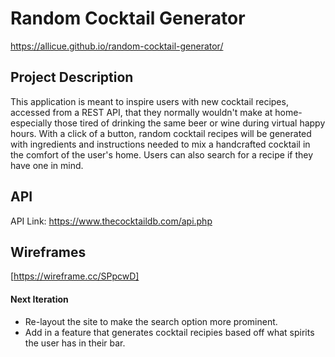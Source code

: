 # Random Cocktail Generator

https://allicue.github.io/random-cocktail-generator/

## Project Description

This application is meant to inspire users with new cocktail recipes, accessed from a REST API, that they normally wouldn't make at home- especially those tired of drinking the same beer or wine during virtual happy hours. With a click of a button, random cocktail recipes will be generated with ingredients and instructions needed to mix a handcrafted cocktail in the comfort of the user's home. Users can also search for a recipe if they have one in mind.

## API

API Link: https://www.thecocktaildb.com/api.php

## Wireframes

[https://wireframe.cc/SPpcwD]

#### Next Iteration  

- Re-layout the site to make the search option more prominent.
- Add in a feature that generates cocktail recipies based off what spirits the user has in their bar.
